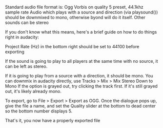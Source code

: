 Standard audio file format is:
Ogg Vorbis on quality 5 preset, 44.1khz sample rate
Audio which plays with a source and direction (via playsound()) should be downmixed to mono, otherwise byond will do it itself.
Other sounds can be stereo

If you don't know what this means, here's a brief guide on how to do things right in audacity:

Project Rate (Hz) in the bottom right should be set to 44100 before exporting

If the sound is going to play to all players at the same time with no source, it can be left as stereo.

If it is going to play from a source with a direction, it should be mono.
You can downmix in audacity directly, use Tracks > Mix > Mix Stereo Down to Mono
If the option is grayed out, try clicking the track first. If it's still grayed out, it's likely already mono.

To export, go to File > Export > Export as OGG. Once the dialogue pops up, give the file a name, and set the Quality slider at the bottom to dead center so the bottom number displays 5.

That's it, you now have a properly exported file
